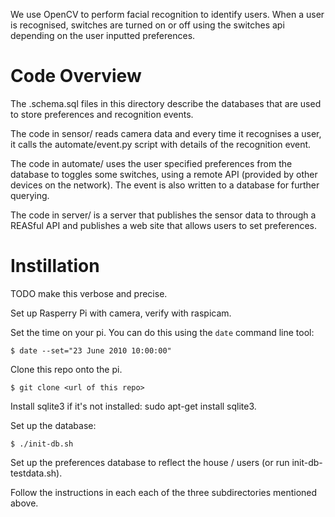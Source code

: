 We use OpenCV to perform facial recognition to identify users. When a user is recognised, switches
are turned on or off using the switches api depending on the user inputted preferences.

Code Overview
=============

The .schema.sql files in this directory describe the databases that are used to store preferences
and recognition events.

The code in sensor/ reads camera data and every time it recognises a user, it calls the
automate/event.py script with details of the recognition event.

The code in automate/ uses the user specified preferences from the database to toggles some
switches, using a remote API (provided by other devices on the network). The event is also written
to a database for further querying.

The code in server/ is a server that publishes the sensor data to through a REASful API and
publishes a web site that allows users to set preferences.


Instillation
============

TODO make this verbose and precise.

Set up Rasperry Pi with camera, verify with raspicam.

Set the time on your pi. You can do this using the `date` command line tool:

	$ date --set="23 June 2010 10:00:00" 

Clone this repo onto the pi.

	$ git clone <url of this repo>

Install sqlite3 if it's not installed: sudo apt-get install sqlite3.

Set up the database:

	$ ./init-db.sh

Set up the preferences database to reflect the house / users (or run init-db-testdata.sh).

Follow the instructions in each each of the three subdirectories mentioned above.
